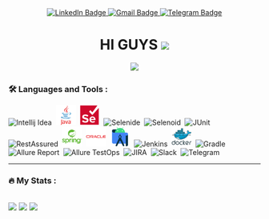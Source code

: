 <div id="header" align="center"> 
  <a href="https://www.linkedin.com/in/savely-zhuravlev-8168261a9/">
    <img src="https://img.shields.io/badge/LinkedIn-blue?style=for-the-badge&logo=linkedin&logoColor=white" alt="LinkedIn Badge"/>
  </a>
    
  <a href="mailto:savelyzhur98@gmail.com">
    <img src="https://img.shields.io/badge/Gmail-red?style=for-the-badge&logo=gmail&logoColor=white" alt="Gmail Badge"/>
  </a>
    
  <a href="https://t.me/magdelfrost">
    <img src="https://img.shields.io/badge/Telegram-blue?style=for-the-badge&logo=telegram&logoColor=white" alt="Telegram Badge"/>
  </a>
    
</div>

<div align="center"> 
<h1>
  HI GUYS
  <img src="https://media.giphy.com/media/hvRJCLFzcasrR4ia7z/giphy.gif" width="30px"/>
</h1>
</div>

<div align="center">
  <img src="https://media.giphy.com/media/26DN0U3SqKDG2fTFe/giphy.gif"/>
</div>

### :hammer_and_wrench: Languages and Tools :
<div>
  <img src="https://starchenkov.pro/qa-guru/img/skills/Intelij_IDEA.svg" title="Intellij Idea" alt="Intellij Idea" width="40" height="40"/>&nbsp;
  <img src="https://github.com/devicons/devicon/blob/master/icons/java/java-original-wordmark.svg" title="Java" alt="Java" width="40" height="40"/>&nbsp;
  <img src="https://github.com/devicons/devicon/blob/master/icons/selenium/selenium-original.svg" title="Selenium" alt="Selenium" width="40" height="40"/>&nbsp;
  <img src="https://starchenkov.pro/qa-guru/img/skills/Selenide.svg" title="Selenide" alt="Selenide" width="40" height="40"/>&nbsp;
  <img src="https://starchenkov.pro/qa-guru/img/skills/Selenoid.svg" title="Selenoid" alt="Selenoid" width="40" height="40"/>&nbsp;
  <img src="https://starchenkov.pro/qa-guru/img/skills/JUnit5.svg" title="JUnit" alt="JUnit" width="40" height="40"/>&nbsp;
  <img src="https://starchenkov.pro/qa-guru/img/skills/Rest-Assured.svg" title="RestAssured" alt="RestAssured" width="40" height="40"/>&nbsp;
  <img src="https://github.com/devicons/devicon/blob/master/icons/spring/spring-original-wordmark.svg" title="Spring" alt="Spring" width="40" height="40"/>&nbsp; 
  <img src="https://github.com/devicons/devicon/blob/master/icons/oracle/oracle-original.svg" title="OracleSQL" alt="OracleSQL" width="40" height="40"/>&nbsp; 
  <img src="https://github.com/devicons/devicon/blob/master/icons/androidstudio/androidstudio-original.svg" title="Android Studio"  alt="Android Studio" width="40" height="40"/>&nbsp;
  <img src="https://starchenkov.pro/qa-guru/img/skills/Jenkins.svg" title="Jenkins" alt="Jenkins" width="40" height="40"/>&nbsp;
  <img src="https://github.com/devicons/devicon/blob/master/icons/docker/docker-original-wordmark.svg" title="Docker" alt="Docker " width="40" height="40"/>&nbsp;
  <img src="https://starchenkov.pro/qa-guru/img/skills/Gradle.svg" title="Gradle" alt="Gradle" width="40" height="40"/>&nbsp;
  <img src="https://starchenkov.pro/qa-guru/img/skills/Allure_Report.svg" title="Allure Report" alt="Allure Report" width="40" height="40"/>&nbsp;
  <img src="https://starchenkov.pro/qa-guru/img/skills/Allure_EE.svg" title="Allure TestOps" alt="Allure TestOps" width="40" height="40"/>&nbsp;
  <img src="https://starchenkov.pro/qa-guru/img/skills/Jira.svg" title="JIRA" alt="JIRA" width="40" height="40"/>&nbsp;
  <img src="https://starchenkov.pro/qa-guru/img/skills/Slack.svg" title="Slack" alt="Slack" width="40" height="40"/>&nbsp;
  <img src="https://starchenkov.pro/qa-guru/img/skills/Telegram.svg" title="Telegram" alt="Telegram" width="40" height="40"/>&nbsp;
</div>

---

### :fire: My Stats :
![](http://github-profile-summary-cards.vercel.app/api/cards/stats?username=MagdelFrost&theme=tokyonight)
![](http://github-profile-summary-cards.vercel.app/api/cards/repos-per-language?username=MagdelFrost&theme=tokyonight) 
![](https://github-profile-summary-cards.vercel.app/api/cards/profile-details?username=MagdelFrost&theme=tokyonight)
---
<!--
**MagdelFrost/MagdelFrost** is a ✨ _special_ ✨ repository because its `README.md` (this file) appears on your GitHub profile.

Here are some ideas to get you started:

- 🔭 I’m currently working on ...
- 🌱 I’m currently learning ...
- 👯 I’m looking to collaborate on ...
- 🤔 I’m looking for help with ...
- 💬 Ask me about ...
- 📫 How to reach me: ...
- 😄 Pronouns: ...
- ⚡ Fun fact: ...
-->
